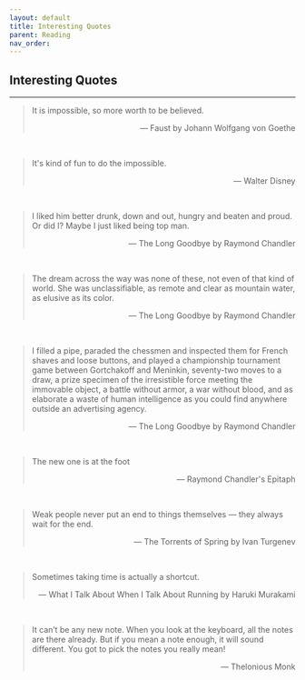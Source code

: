 ```yaml
---
layout: default
title: Interesting Quotes
parent: Reading
nav_order: 
---
```


## Interesting Quotes

---

>It is impossible, so more worth to be believed.
>
><div style="text-align: right"> — Faust by Johann Wolfgang von Goethe </div>

<br>

>It's kind of fun to do the impossible.
>
><div style="text-align: right"> — Walter Disney </div>

<br>

>I liked him better drunk, down and out, hungry and beaten and proud. Or did I? Maybe I just liked being top man. 
>
><div style="text-align: right"> — The Long Goodbye by Raymond Chandler </div>

<br>

>The dream across the way was none of these, not even of that kind of world. She was unclassifiable, as remote and clear as mountain water, as elusive as its color. 
>
><div style="text-align: right"> — The Long Goodbye by Raymond Chandler </div>

<br>

>I filled a pipe, paraded the chessmen and inspected them for French shaves and loose buttons, and played a championship tournament game between Gortchakoff and Meninkin, seventy-two moves to a draw, a prize specimen of the irresistible force meeting the immovable object, a battle without armor, a war without blood, and as elaborate a waste of human intelligence as you could find anywhere outside an advertising agency. 
>
><div style="text-align: right"> — The Long Goodbye by Raymond Chandler </div>

<br>

>The new one is at the foot
>
><div style="text-align: right"> — Raymond Chandler's Epitaph </div>

<br>

>Weak people never put an end to things themselves — they always wait for the end.
>
><div style="text-align: right"> — The Torrents of Spring by Ivan Turgenev </div>

<br>

>Sometimes taking time is actually a shortcut.
>
><div style="text-align: right"> — What I Talk About When I Talk About Running by Haruki Murakami </div>

<br>

>It can’t be any new note. When you look at the keyboard, all the notes are there already. But if you mean a note enough, it will sound different. You got to pick the notes you really mean!
>
><div style="text-align: right"> — Thelonious Monk </div>


 